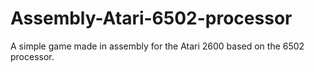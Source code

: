 # Assembly-Atari-6502-processor
A simple game made in assembly for the Atari 2600 based on the 6502 processor.

